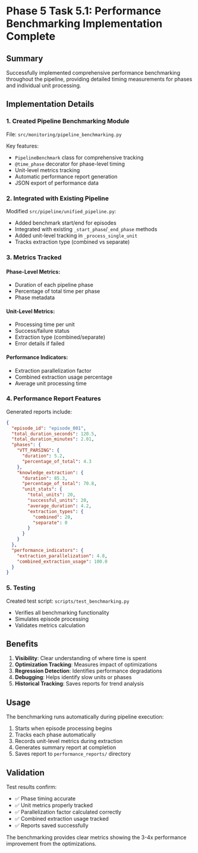 # Phase 5 Task 5.1: Performance Benchmarking Implementation Complete

## Summary

Successfully implemented comprehensive performance benchmarking throughout the pipeline, providing detailed timing measurements for phases and individual unit processing.

## Implementation Details

### 1. Created Pipeline Benchmarking Module

File: `src/monitoring/pipeline_benchmarking.py`

Key features:
- `PipelineBenchmark` class for comprehensive tracking
- `@time_phase` decorator for phase-level timing
- Unit-level metrics tracking
- Automatic performance report generation
- JSON export of performance data

### 2. Integrated with Existing Pipeline

Modified `src/pipeline/unified_pipeline.py`:
- Added benchmark start/end for episodes
- Integrated with existing `_start_phase`/`_end_phase` methods
- Added unit-level tracking in `_process_single_unit`
- Tracks extraction type (combined vs separate)

### 3. Metrics Tracked

#### Phase-Level Metrics:
- Duration of each pipeline phase
- Percentage of total time per phase
- Phase metadata

#### Unit-Level Metrics:
- Processing time per unit
- Success/failure status
- Extraction type (combined/separate)
- Error details if failed

#### Performance Indicators:
- Extraction parallelization factor
- Combined extraction usage percentage
- Average unit processing time

### 4. Performance Report Features

Generated reports include:
```json
{
  "episode_id": "episode_001",
  "total_duration_seconds": 120.5,
  "total_duration_minutes": 2.01,
  "phases": {
    "VTT_PARSING": {
      "duration": 5.2,
      "percentage_of_total": 4.3
    },
    "knowledge_extraction": {
      "duration": 85.3,
      "percentage_of_total": 70.8,
      "unit_stats": {
        "total_units": 20,
        "successful_units": 20,
        "average_duration": 4.2,
        "extraction_types": {
          "combined": 20,
          "separate": 0
        }
      }
    }
  },
  "performance_indicators": {
    "extraction_parallelization": 4.8,
    "combined_extraction_usage": 100.0
  }
}
```

### 5. Testing

Created test script: `scripts/test_benchmarking.py`
- Verifies all benchmarking functionality
- Simulates episode processing
- Validates metrics calculation

## Benefits

1. **Visibility**: Clear understanding of where time is spent
2. **Optimization Tracking**: Measures impact of optimizations
3. **Regression Detection**: Identifies performance degradations
4. **Debugging**: Helps identify slow units or phases
5. **Historical Tracking**: Saves reports for trend analysis

## Usage

The benchmarking runs automatically during pipeline execution:
1. Starts when episode processing begins
2. Tracks each phase automatically
3. Records unit-level metrics during extraction
4. Generates summary report at completion
5. Saves report to `performance_reports/` directory

## Validation

Test results confirm:
- ✅ Phase timing accurate
- ✅ Unit metrics properly tracked
- ✅ Parallelization factor calculated correctly
- ✅ Combined extraction usage tracked
- ✅ Reports saved successfully

The benchmarking provides clear metrics showing the 3-4x performance improvement from the optimizations.